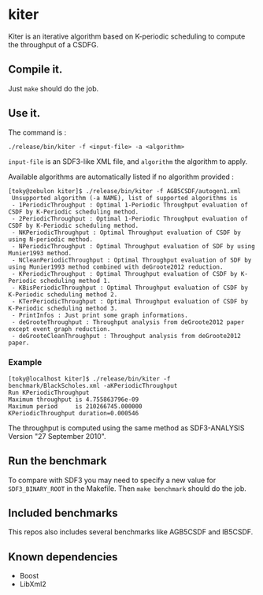 # kiter

Kiter is an iterative algorithm based on K-periodic scheduling to compute the throughput of a CSDFG.



## Compile it.

Just ```make``` should do the job.

## Use it.

The command is :

```
./release/bin/kiter -f <input-file> -a <algorithm>
```
```input-file``` is an SDF3-like XML file, and ```algorithm``` the algorithm to apply.

Available algorithms are automatically listed if no algorithm provided :
```
[toky@zebulon kiter]$ ./release/bin/kiter -f AGB5CSDF/autogen1.xml 
 Unsupported algorithm (-a NAME), list of supported algorithms is 
 - 1PeriodicThroughput : Optimal 1-Periodic Throughput evaluation of CSDF by K-Periodic scheduling method.
 - 2PeriodicThroughput : Optimal 1-Periodic Throughput evaluation of CSDF by K-Periodic scheduling method.
 - NKPeriodicThroughput : Optimal Throughput evaluation of CSDF by using N-periodic method.
 - NPeriodicThroughput : Optimal Throughput evaluation of SDF by using Munier1993 method.
 - NCleanPeriodicThroughput : Optimal Throughput evaluation of SDF by using Munier1993 method combined with deGroote2012 reduction.
 - KPeriodicThroughput : Optimal Throughput evaluation of CSDF by K-Periodic scheduling method 1.
 - KBisPeriodicThroughput : Optimal Throughput evaluation of CSDF by K-Periodic scheduling method 2.
 - KTerPeriodicThroughput : Optimal Throughput evaluation of CSDF by K-Periodic scheduling method 3.
 - PrintInfos : Just print some graph informations.
 - deGrooteThroughput : Throughput analysis from deGroote2012 paper except event graph reduction.
 - deGrooteCleanThroughput : Throughput analysis from deGroote2012 paper.
```

### Example


```
[toky@localhost kiter]$ ./release/bin/kiter -f benchmark/BlackScholes.xml -aKPeriodicThroughput
Run KPeriodicThroughput
Maximum throughput is 4.755863796e-09
Maximum period     is 210266745.000000
KPeriodicThroughput duration=0.000546
```

The throughput is computed using the same method as SDF3-ANALYSIS Version "27 September 2010".


## Run the benchmark

To compare with SDF3 you may need to specify a new value for ```SDF3_BINARY_ROOT``` in the Makefile. 
Then ```make benchmark``` should do the job.

## Included benchmarks

This repos also includes several benchmarks like AGB5CSDF and IB5CSDF.


## Known dependencies
* Boost
* LibXml2
